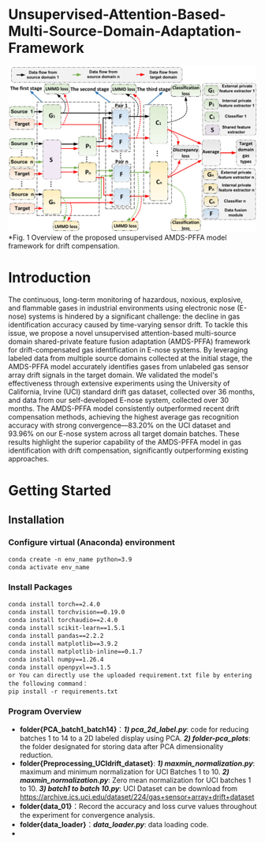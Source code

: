 # Unsupervised-Attention-Based-Multi-Source-Domain-Adaptation-Framework
![示例图片](image/framework.jpg)
*Fig. 1 Overview of the proposed unsupervised AMDS-PFFA model framework for drift compensation.
# Introduction
The continuous, long-term monitoring of hazardous, noxious, explosive, and flammable gases in industrial environments using electronic nose (E-nose) systems is hindered by a significant challenge: the decline in gas identification accuracy caused by time-varying sensor drift. To tackle this issue, we propose a novel unsupervised attention-based multi-source domain shared-private feature fusion adaptation (AMDS-PFFA) framework for drift-compensated gas identification in E-nose systems. By leveraging labeled data from multiple source domains collected at the initial stage, the AMDS-PFFA model accurately identifies gases from unlabeled gas sensor array drift signals in the target domain. We validated the model's effectiveness through extensive experiments using the University of California, Irvine (UCI) standard drift gas dataset, collected over 36 months, and data from our self-developed E-nose system, collected over 30 months. The AMDS-PFFA model consistently outperformed recent drift compensation methods, achieving the highest average gas recognition accuracy with strong convergence—83.20% on the UCI dataset and 93.96% on our E-nose system across all target domain batches. These results highlight the superior capability of the AMDS-PFFA model in gas identification with drift compensation, significantly outperforming existing approaches.
# Getting Started
## Installation
### Configure virtual (Anaconda) environment
    
    conda create -n env_name python=3.9
    conda activate env_name
### Install Packages   
    conda install torch==2.4.0
    conda install torchvision==0.19.0
    conda install torchaudio==2.4.0
    conda install scikit-learn==1.5.1
    conda install pandas==2.2.2
    conda install matplotlib==3.9.2
    conda install matplotlib-inline==0.1.7
    conda install numpy==1.26.4
    conda install openpyxl==3.1.5
    or You can directly use the uploaded requirement.txt file by entering the following command：
    pip install -r requirements.txt
### Program Overview
- **folder{PCA_batch1_batch14}**：***1) pca_2d_label.py***: code for reducing batches 1 to 14 to a 2D labeled display using PCA. ***2) folder-pca_plots***: the folder designated for storing data after PCA dimensionality reduction.
- **folder{Preprocessing_UCIdrift_dataset}**: ***1) maxmin_normalization.py***: maximum and minimum normalization for UCI Batches 1 to 10. ***2) maxmin_normalization.py***: Zero mean normalization for UCI batches 1 to 10. ***3) batch1 to batch 10.py***: UCI Dataset can be download from https://archive.ics.uci.edu/dataset/224/gas+sensor+array+drift+dataset  
- **folder{data_01}**：Record the accuracy and loss curve values throughout the experiment for convergence analysis.
- **folder{data_loader}**：***data_loader.py***: data loading code.
- 







    
    
    

  
    
   

